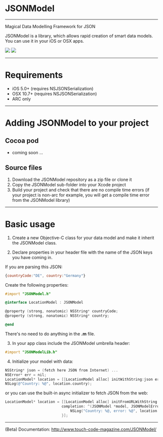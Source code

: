 JSONModel
====================================
------------------------------------
Magical Data Modelling Framework for JSON

JSONModel is a library, which allows rapid creation of smart data models. You can use it in your iOS or OSX apps.

[![](http://jsonmodel.com/img/jm_ios_screen.png)](http://jsonmodel.com/img/jm_ios_screen.png)
[![](http://jsonmodel.com/img/jm_osx_screen.png)](http://jsonmodel.com/img/jm_osx_screen.png)

------------------------------------
Requirements
====================================

* iOS 5.0+ (requires NSJSONSerialization)
* OSX 10.7+ (requires NSJSONSerialization) 
* ARC only

------------------------------------
Adding JSONModel to your project
====================================

Cocoa pod
------------

* coming soon ...

Source files
------------

1. Download the JSONModel repository as a zip file or clone it
2. Copy the JSONModel sub-folder into your Xcode project
3. Build your project and check that there are no compile time errors 
(if your project is non-arc for example, you will get a compile time error from the JSONModel library)

------------------------------------
Basic usage
====================================
1. Create a new Objective-C class for your data model and make it inherit the JSONModel class. 

2. Declare properties in your header file with the name of the JSON keys you have coming in.

If you are parsing this JSON:
```javascript
{countryCode:"DE", country:"Germany"}
```

Create the following properties:
```objective-c
#import "JSONModel.h"

@interface LocationModel : JSONModel

@property (strong, nonatomic) NSString* countryCode;
@property (strong, nonatomic) NSString* country;

@end
```
There's no need to do anything in the **.m** file.

3. In your app class include the JSONModel umbrella header:
```objective-c
#import "JSONModelLib.h"
```

4. Initialize your model with data:

```objective-c
NSString* json = (fetch here JSON from Internet) ... 
NSError* err = nil;
LocationModel* location = [[LocationModel alloc] initWithString:json error:&err];
NSLog(@"Country: %@", location.country);
```

or you can use the built-in async initializer to fetch JSON from the web:

```objective-c
LocationModel* location = [[LocationModel alloc] initFromURLWithString:@"http://api.kivaws.org/v1/loans/search.json?status=fundraising" 
                          completion: ^(JSONModel *model, JSONModelError* e) {
                              NSLog("Country: %@, error: %@", location.country, [e localizedDescription]);
                          }];
```
-------------------------------------
(Beta) Documentation:
http://www.touch-code-magazine.com/JSONModel/
